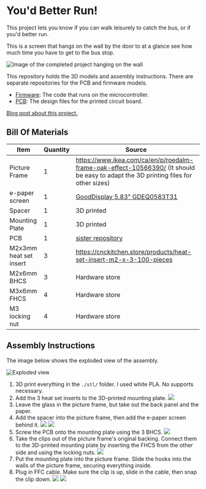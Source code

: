 # You'd Better Run!

This project lets you know if you can walk leisurely to catch the bus, or if you'd better run.

This is a screen that hangs on the wall by the door to at a glance see how much time you have to get to the bus stop.

![Image of the completed project hanging on the wall](https://github.com/youdbetterrun/.github/raw/main/profile/image.jpg)

This repository holds the 3D models and assembly instructions.
There are separate repositories for the PCB and firmware models.
- [Firmware](https://github.com/youdbetterrun/youdbetterrun-firmware): The code that runs on the microcontroller.
- [PCB](https://github.com/youdbetterrun/youdbetterrun-pcb): The design files for the printed circuit board.

[Blog post about this project.](https://blog.marcelrobitaille.me/youdbetterrun/)

## Bill Of Materials

| Item                   | Quantity | Source                                                                                                                             |
| ---------------------- | -------- | ---------------------------------------------------------------------------------------------------------------------------------- |
| Picture Frame          |        1 | https://www.ikea.com/ca/en/p/roedalm-frame-oak-effect-10566390/ (It should be easy to adapt the 3D printing files for other sizes) |
| e-paper screen         |        1 | [GoodDisplay 5.83" GDEQ0583T31](https://www.good-display.com/product/444.html)                                                     |
| Spacer                 |        1 | 3D printed                                                                                                                         |
| Mounting Plate         |        1 | 3D printed                                                                                                                         |
| PCB                    |        1 | [sister repository](https://github.com/youdbetterrun/youdbetterrun-pcb)                                                            |
| M2x3mm heat set insert |        3 | https://cnckitchen.store/products/heat-set-insert-m2-x-3-100-pieces                                                                |
| M2x6mm BHCS            |        3 | Hardware store                                                                                                                     |
| M3x6mm FHCS            |        4 | Hardware store                                                                                                                     |
| M3 locking nut         |        4 | Hardware store                                                                                                                     |

## Assembly Instructions

The image below shows the exploded view of the assembly.

![Exploded view](./docs/exploded_view.png)

1. 3D print everything in the `./stl/` folder. I used white PLA. No supports necessary.
1. Add the 3 heat set inserts to the 3D-printed mounting plate.
    ![](./docs/inserts.jpg)
1. Leave the glass in the picture frame, but take out the back panel and the paper.
1. Add the spacer into the picture frame, then add the e-paper screen behind it.
    ![](./docs/spacer.jpg)
    ![](./docs/spacer_screen.jpg)
1. Screw the PCB onto the mounting plate using the 3 BHCS.
    ![](./docs/pcb.jpg)
1. Take the clips out of the picture frame's original backing. Connect them to the 3D-printed mounting plate by inserting the FHCS from the other side and using the locking nuts.
    ![](./docs/clips.jpg)
1. Put the mounting plate into the picture frame. Slide the hooks into the walls of the picture frame, securing everything inside.
1. Plug in FFC cable. Make sure the clip is up, slide in the cable, then snap the clip down.
    ![](./docs/clip_up.jpg)
    ![](./docs/clip_down.jpg)
